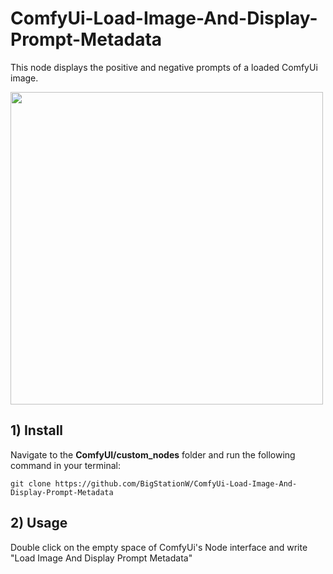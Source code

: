 # ComfyUi-Load-Image-And-Display-Prompt-Metadata
This node displays the positive and negative prompts of a loaded ComfyUi image.

<img src="https://github.com/user-attachments/assets/ccd18d75-16df-4f69-9644-9822bc807535" width="500" />

## 1) Install
Navigate to the **ComfyUI/custom_nodes** folder and run the following command in your terminal:

```git clone https://github.com/BigStationW/ComfyUi-Load-Image-And-Display-Prompt-Metadata```

## 2) Usage
Double click on the empty space of ComfyUi's Node interface and write "Load Image And Display Prompt Metadata"
